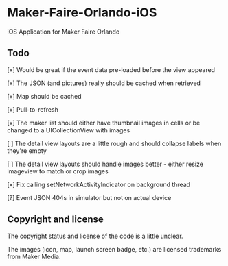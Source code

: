 # Maker-Faire-Orlando-iOS

iOS Application for Maker Faire Orlando

## Todo

[x] Would be great if the event data pre-loaded before the view appeared

[x] The JSON (and pictures) really should be cached when retrieved

[x] Map should be cached

[x] Pull-to-refresh

[x] The maker list should either have thumbnail images in cells or be changed to a UICollectionView with images

[ ] The detail view layouts are a little rough and should collapse labels when they're empty

[ ] The detail view layouts should handle images better - either resize imageview to match or crop images

[x] Fix calling setNetworkActivityIndicator on background thread

[?] Event JSON 404s in simulator but not on actual device



## Copyright and license

The copyright status and license of the code is a little unclear.

The images (icon, map, launch screen badge, etc.) are licensed trademarks from Maker Media. 

